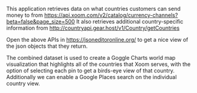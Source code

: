 This application retrieves data on what countries customers can send money to from
https://api.xoom.com/v2/catalog/currency-channels?beta=false&page_size=500
It also retrieves additional country-specific information from 
http://countryapi.gear.host/v1/Country/getCountries

Open the above APIs in https://jsoneditoronline.org/ to get a nice view of the json objects that they return.

The combined dataset is used to create a Goggle Charts world map visualization that highlights all of the countries that Xoom serves, with the option of selecting each pin to get a birds-eye view of that country. Additionally we can enable a Google Places search on the individual country view.
